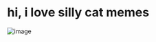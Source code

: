 # hi, i love silly cat memes
![image](https://i.pinimg.com/originals/29/c5/8a/29c58af348dc8f542f5a45e91a98fd80.gif)
